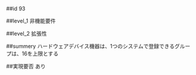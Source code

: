 ##id
93

##level_1
非機能要件

##level_2
拡張性

##summery
ハードウェアデバイス機器は、1つのシステムで登録できるグループは、16を上限とする

##実現要否
あり

